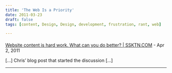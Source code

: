 ```yaml
---
title: 'The Web Is a Priority'
date: 2011-03-23
draft: false
tags: [content, Design, Design, development, frustration, rant, web]

---
```



#### 
[Website content is hard work. What can you do better? | SSKTN.COM](http://ssktn.com/podcasts/thegooglejuice/004-the-google-juice-content-is-hard-work/ "") - <time datetime="2011-04-05 08:49:24">Apr 2, 2011</time>

\[...\] Chris’ blog post that started the discussion \[...\]
<hr />
